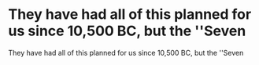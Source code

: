 # They have had all of this planned for us since 10,500 BC, but the ''Seven

They have had all of this planned for us since 10,500 BC, but the ''Seven